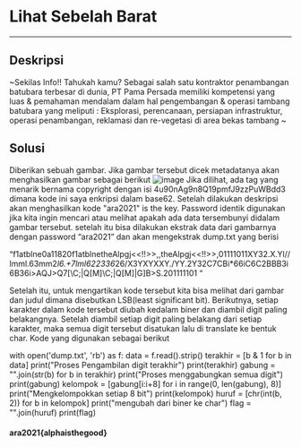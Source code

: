 # Lihat Sebelah Barat
---
## Deskripsi
~Sekilas Info!! Tahukah kamu? Sebagai salah satu kontraktor penambangan batubara terbesar di dunia, PT Pama Persada memiliki kompetensi yang luas & pemahaman mendalam dalam hal pengembangan & operasi tambang batubara yang meliputi : Eksplorasi, perencanaan, persiapan infrastruktur, operasi penambangan, reklamasi dan re-vegetasi di area bekas tambang ~
## Solusi
Diberikan sebuah gambar. Jika gambar tersebut dicek metadatanya akan menghasilkan gambar sebagai berikut
![image](https://user-images.githubusercontent.com/50267676/112207555-da6cd980-8c49-11eb-85ff-d4d21ee3c53d.png)
Jika dilihat, ada tag yang menarik bernama copyright dengan isi 4u90nAg9n8Q19pmfJ9zzPuWBdd3 dimana kode ini saya enkripsi dalam base62. Setelah dilakukan deskripsi akan menghasilkan kode "ara2021" is the key. Password identik digunakan jika kita ingin mencari atau melihat apakah ada data tersembunyi didalam gambar tersebut. setelah itu bisa dilakukan ekstrak data dari gambarnya dengan password “ara2021” dan akan mengekstrak dump.txt yang berisi 

“f1atblne0a11820f1atblnetheAlpgj<<!!>>,,theAlpgj<<!!>>,01111011XY32.X.Yl//lmml.63mm2*l6.+7lml622336*26/X3YXYXXY./YY.2Y32C7CBi*66iC6C2BBB3i6B36i>AQJ>Q7[\C;|Q[M]\C;|Q[M]|G]B>S.201111101 “

Setelah itu, untuk mengartikan kode tersebut kita bisa melihat dari gambar dan judul dimana disebutkan LSB(least significant bit).  Berikutnya, setiap karakter dalam kode tersebut diubah kedalam biner dan diambil digit paling belakangnya. Setelah diambil setiap digit paling belakang dari setiap karakter, maka semua digit tersebut disatukan lalu di translate ke bentuk char. Kode yang digunakan sebagai berikut

with open('dump.txt', 'rb') as f:
    data = f.read().strip()
terakhir = [b & 1 for b in data]
print("Proses Pengambilan digit terakhir")
print(terakhir)
gabung = "".join(str(b) for b in terakhir)
print("Proses menggabungkan semua digit")
print(gabung)
kelompok = [gabung[i:i+8] for i in range(0, len(gabung), 8)]
print("Mengkelompokkan setiap 8 bit")
print(kelompok)
huruf = [chr(int(b, 2)) for b in kelompok]
print("mengubah dari biner ke char")
flag = "".join(huruf)
print(flag)

#### ara2021{alphaisthegood}

